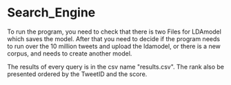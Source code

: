# Search_Engine
To run the program, you need to check that there is two Files for LDAmodel which saves the model.
After that you need to decide if the program needs to run over the 10 million tweets and upload the ldamodel,
or there is a new corpus, and needs to create another model.

The results of every query is in the csv name "results.csv".
The rank also be presented ordered by the TweetID and the score.